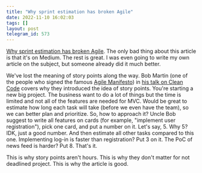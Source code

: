 ```yaml
---
title: "Why sprint estimation has broken Agile"
date: 2022-11-10 16:02:03
tags: []
layout: post
telegram_id: 573
---
```


[Why sprint estimation has broken Agile](https://medium.com/virtuslab/why-sprint-estimation-has-broken-agile-70801e1edc4f). The only bad thing about this article is that it's on Medium. The rest is great. I was even going to write my own article on the subject, but someone already did it much better.

We've lost the meaning of story points along the way. Bob Martin (one of the people who signed the famous [Agile Manifesto](https://agilemanifesto.org/)) in [his talk on Clean Code](https://t.me/itgram_channel/463) covers why they introduced the idea of story points. You're starting a new big project. The business want to do a lot of things but the time is limited and not all of the features are needed for MVC. Would be great to estimate how long each task will take (before we even have the team), so we can better plan and prioritize. So, how to approach it? Uncle Bob suggest to write all features on cards (for example, "implement user registration"), pick one card, and put a number on it. Let's say, 5. Why 5? IDK, just a good number. And then estimate all other tasks compared to this one. Implementing log-in is faster than registration? Put 3 on it. The PoC of news feed is harder? Put 8. That's it.

This is why story points aren't hours. This is why they don't matter for not deadlined project. This is why the article is good.
